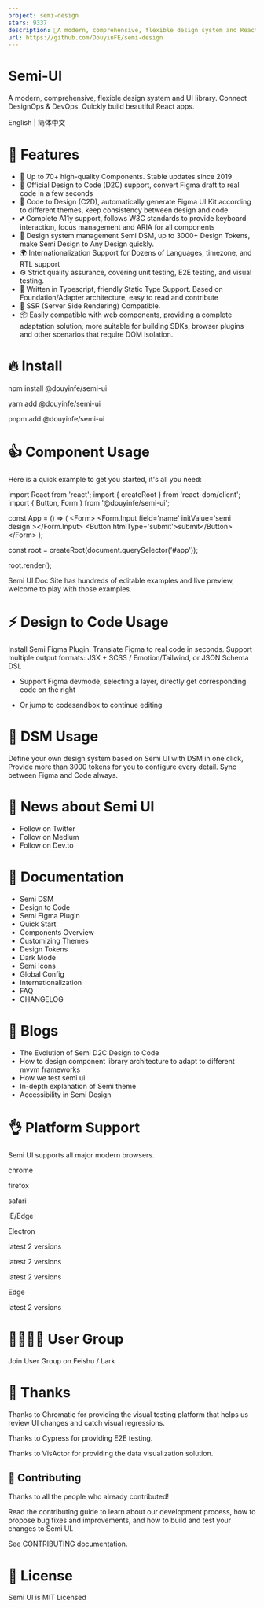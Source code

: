 ```yaml
---
project: semi-design
stars: 9337
description: 🚀A modern, comprehensive, flexible design system and React UI library. 🎨 Provide more than 3000+ Design Tokens, easy to build your design system. Make Semi Design to Any Design.  🧑🏻‍💻 Design to Code in one click 
url: https://github.com/DouyinFE/semi-design
---
```


Semi-UI
=======

A modern, comprehensive, flexible design system and UI library. Connect DesignOps & DevOps. Quickly build beautiful React apps.

English | 简体中文

🎉 Features
===========

-   💪 Up to 70+ high-quality Components. Stable updates since 2019
-   🚀 Official Design to Code (D2C) support, convert Figma draft to real code in a few seconds
-   💅 Code to Design (C2D), automatically generate Figma UI Kit according to different themes, keep consistency between design and code
-   💕 Complete A11y support, follows W3C standards to provide keyboard interaction, focus management and ARIA for all components
-   💅 Design system management Semi DSM, up to 3000+ Design Tokens, make Semi Design to Any Design quickly.
-   🌍 Internationalization Support for Dozens of Languages, timezone, and RTL support
-   ⚙️ Strict quality assurance, covering unit testing, E2E testing, and visual testing.
-   👏 Written in Typescript, friendly Static Type Support. Based on Foundation/Adapter architecture, easy to read and contribute
-   🥳 SSR (Server Side Rendering) Compatible.
-   📦 Easily compatible with web components, providing a complete adaptation solution, more suitable for building SDKs, browser plugins and other scenarios that require DOM isolation.

🔥 Install
==========

npm install @douyinfe/semi-ui

yarn add @douyinfe/semi-ui

pnpm add @douyinfe/semi-ui

👍 Component Usage
==================

Here is a quick example to get you started, it's all you need:

import React from 'react';
import { createRoot } from 'react-dom/client';
import { Button, Form } from '@douyinfe/semi-ui';

const App \= () \=> (
    <Form\>
        <Form.Input field\='name' initValue\='semi design'\></Form.Input\>
        <Button htmlType\='submit'\>submit</Button\>
    </Form\>
);

const root \= createRoot(document.querySelector('#app'));

root.render(<App />);

Semi UI Doc Site has hundreds of editable examples and live preview, welcome to play with those examples.

⚡️ Design to Code Usage
=======================

Install Semi Figma Plugin. Translate Figma to real code in seconds. Support multiple output formats: JSX + SCSS / Emotion/Tailwind, or JSON Schema DSL

-   Support Figma devmode, selecting a layer, directly get corresponding code on the right

-   Or jump to codesandbox to continue editing

🎨 DSM Usage
============

Define your own design system based on Semi UI with DSM in one click, Provide more than 3000 tokens for you to configure every detail. Sync between Figma and Code always.

📰 News about Semi UI
=====================

-   Follow on Twitter
-   Follow on Medium
-   Follow on Dev.to

📌 Documentation
================

-   Semi DSM
-   Design to Code
-   Semi Figma Plugin
-   Quick Start
-   Components Overview
-   Customizing Themes
-   Design Tokens
-   Dark Mode
-   Semi Icons
-   Global Config
-   Internationalization
-   FAQ
-   CHANGELOG

📝 Blogs
========

-   The Evolution of Semi D2C Design to Code
-   How to design component library architecture to adapt to different mvvm frameworks
-   How we test semi ui
-   In-depth explanation of Semi theme
-   Accessibility in Semi Design

👌 Platform Support
===================

Semi UI supports all major modern browsers.

  
chrome

  
firefox

  
safari

  
IE/Edge

  
Electron

latest 2 versions

latest 2 versions

latest 2 versions

Edge

latest 2 versions

👨‍👨‍👧‍👦 User Group
======================

Join User Group on Feishu / Lark

💖 Thanks
=========

Thanks to Chromatic for providing the visual testing platform that helps us review UI changes and catch visual regressions.

Thanks to Cypress for providing E2E testing.

Thanks to VisActor for providing the data visualization solution.

👐 Contributing
---------------

Thanks to all the people who already contributed!

Read the contributing guide to learn about our development process, how to propose bug fixes and improvements, and how to build and test your changes to Semi UI.

See CONTRIBUTING documentation.

🎈 License
==========

Semi UI is MIT Licensed
